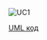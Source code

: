 ![UC1](http://www.plantuml.com/plantuml/proxy?idx=0&src=https://raw.githubusercontent.com/KPI-IP94-Database/Team2/tree/master/Doc/UMLdiagrams/scenarios/user/Diagrams/UML/UC1.pu)

[UML код](https://github.com/KPI-IP94-Database/Team2/tree/master/Doc/UMLdiagrams/scenarios/user/Diagrams/UML/UC1.pu)
